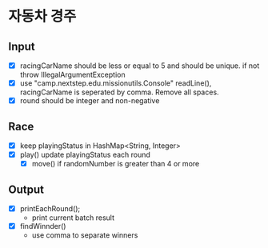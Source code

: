 # 자동차 경주

## Input
- [x] racingCarName should be less or equal to 5 and should be unique. if not throw IllegalArgumentException
- [x] use "camp.nextstep.edu.missionutils.Console" readLine(), racingCarName is seperated by comma. Remove all spaces.
- [x] round should be integer and non-negative

## Race
- [x] keep playingStatus in HashMap<String, Integer>
- [x] play() update playingStatus each round
  - [x] move() if randomNumber is greater than 4 or more

## Output
- [x] printEachRound();
  - print current batch result 
- [x] findWinnder()
  - use comma to separate winners
